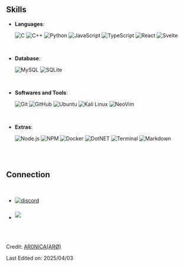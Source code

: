 ## <b> Skills</b>

<p align="center">

- **Languages**:
    
    ![C](https://img.shields.io/badge/C-0094F5?style=for-the-badge&logo=c&logoColor=white)
    ![C++](https://img.shields.io/badge/C++-00599C?style=for-the-badge&logo=c%2B%2B&logoColor=white)
    ![Python](https://img.shields.io/badge/Python-3776AB?style=for-the-badge&logo=python&logoColor=white)
    ![JavaScript](https://img.shields.io/badge/JavaSript-F7DF1E?style=for-the-badge&logo=javascript&logoColor=black)
    ![TypeScript](https://img.shields.io/badge/TypeScript-3178C6?style=for-the-badge&logo=typescript&logoColor=white)
    ![React](https://img.shields.io/badge/React-61DAFB?style=for-the-badge&logo=react&logoColor=black)
    ![Svelte](https://img.shields.io/badge/Svelte-FF3E00?style=for-the-badge&logo=svelte&logoColor=white)
    
<br>

- **Database**:

    ![MySQL](https://img.shields.io/badge/MySQL-4479A1?style=for-the-badge&logo=mysql&logoColor=white)
    ![SQLite](https://img.shields.io/badge/SQLite3-003B57?style=for-the-badge&logo=sqlite&logoColor=white)

<br>

- **Softwares and Tools**:

    ![Git](https://img.shields.io/badge/git-F05032?style=for-the-badge&logo=git&logoColor=white)
    ![GitHub](https://img.shields.io/badge/github-181717?style=for-the-badge&logo=github&logoColor=white)
    ![Ubuntu](https://img.shields.io/badge/Ubuntu-E95420?style=for-the-badge&logo=ubuntu&logoColor=white)
    ![Kali Linux](https://img.shields.io/badge/Kali%20Linux-557C94?style=for-the-badge&logo=kalilinux&logoColor=white)
    ![NeoVim](https://img.shields.io/badge/NeoVim-57A143?style=for-the-badge&logo=neovim&logoColor=white)

<br>

- **Extras**:
  
    ![Node.js](https://img.shields.io/badge/Node.js-339933?style=for-the-badge&logo=node.js&logoColor=white)
    ![NPM](https://img.shields.io/badge/NPM-CB3837?style=for-the-badge&logo=npm&logoColor=white)
    ![Docker](https://img.shields.io/badge/Docker-2496ED?style=for-the-badge&logo=docker&logoColor=white)
    ![DotNET](https://img.shields.io/badge/.Net-512BD4?style=for-the-badge&logo=.net&logoColor=white)
    ![Terminal](https://img.shields.io/badge/Terminal-241F31?style=for-the-badge&logo=gnu-bash&logoColor=white)
    ![Markdown](https://img.shields.io/badge/markdown-%23000000.svg?style=for-the-badge&logo=markdown&logoColor=white)   

</p>

<br>
<br>

## <b> Connection</b>
<br>
<div align='left'>

<ul>

<li>
<a href="https://discord.com" target="_blank">
<img src="https://img.shields.io/badge/discord:  ar0nica-5865F2?style=for-the-badge&logo=discord&logoColor=white" alt=discord style="margin-bottom: 5px;"/>
</a>
</li>

<br>

<li>
<a href="mailto:suho33953@gmail.com" target="_blank">
<img src="https://img.shields.io/badge/gmail:  suho33953-EA4335?style=for-the-badge&logo=gmail&logoColor=white" t=mail style="margin-bottom: 5px;" />
</a>
</li>
	
</ul>
</div>

<br>
<br>

Credit: [AR0NICA(ARØ)](https://github.com/AR0NICA)

Last Edited on: 2025/04/03
